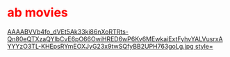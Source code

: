 <html>
<head>
<title>ab movies</title>
  
<h1 style="color: red">ab movies</h1>
</head>
<body>
  <style>
body{

 background-image: url('mm.PNG');

</style>
<a href=<hhh>AAAABVVb4fo_dVEt5Ak33ki86nXoRTRts-Qn80eQTXzaQYlbCvE6pO66OwiHRED6wP6Kv6MEwkaiExtFyhvYALVusrxAYYYzO3TL-KHEpsRYmEOXJyG23x9twSQfyBB2UPH763goLg.jpg style=</a>
</body>

</html>
